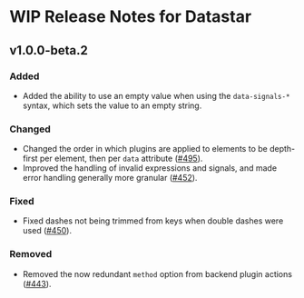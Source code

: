 # WIP Release Notes for Datastar

## v1.0.0-beta.2

### Added

- Added the ability to use an empty value when using the `data-signals-*` syntax, which sets the value to an empty string.

### Changed

- Changed the order in which plugins are applied to elements to be depth-first per element, then per `data` attribute ([#495](https://github.com/starfederation/datastar/issues/495)).
- Improved the handling of invalid expressions and signals, and made error handling generally more granular ([#452](https://github.com/starfederation/datastar/issues/452)).

### Fixed

- Fixed dashes not being trimmed from keys when double dashes were used ([#450](https://github.com/starfederation/datastar/issues/450)).

### Removed

- Removed the now redundant `method` option from backend plugin actions ([#443](https://github.com/starfederation/datastar/issues/443)).